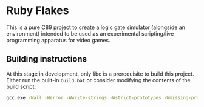 # Ruby Flakes

This is a pure C89 project to create a logic gate simulator (alongside an environment) intended
to be used as an experimental scripting/live programming apparatus for video games.

## Building instructions
At this stage in development, only libc is a prerequisite to build this project.
Either run the built-in `build.bat` or consider modifying the contents of the build script:
```bat
gcc.exe -Wall -Werror -Wwrite-strings -Wstrict-prototypes -Wmissing-prototypes -Wmissing-declarations -Wsign-compare -Wlogical-op -Wtype-limits -Wsuggest-attribute=pure -Wsuggest-attribute=const -Wsuggest-attribute=noreturn -Wsuggest-attribute=format -Wformat-nonliteral -ansi -pedantic -O0 -Wextra ruby_flakes.c -o ruby_flakes.exe
```